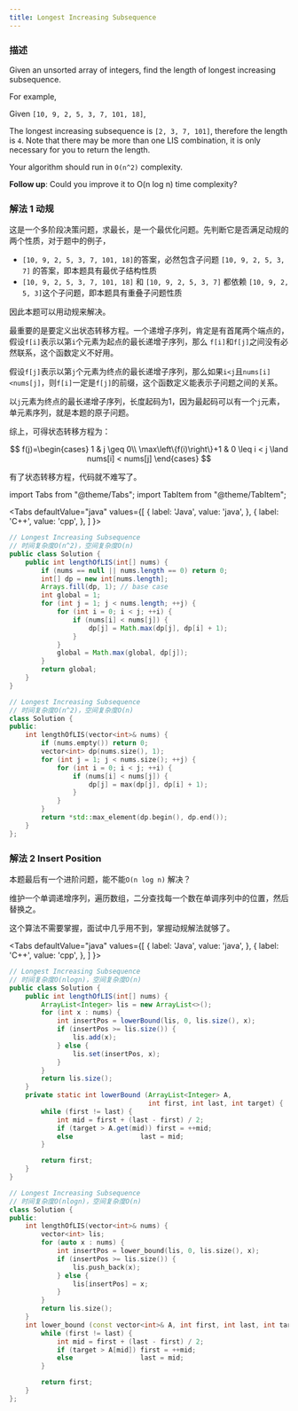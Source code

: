 ```yaml
---
title: Longest Increasing Subsequence
---
```


### 描述

Given an unsorted array of integers, find the length of longest increasing subsequence.

For example,

Given `[10, 9, 2, 5, 3, 7, 101, 18]`,

The longest increasing subsequence is `[2, 3, 7, 101]`, therefore the length is `4`. Note that there may be more than one LIS combination, it is only necessary for you to return the length.

Your algorithm should run in `O(n^2)` complexity.

**Follow up**: Could you improve it to O(n log n) time complexity?

### 解法 1 动规

这是一个多阶段决策问题，求最长，是一个最优化问题。先判断它是否满足动规的两个性质，对于题中的例子，

* `[10, 9, 2, 5, 3, 7, 101, 18]`的答案，必然包含子问题 `[10, 9, 2, 5, 3, 7]` 的答案，即本题具有最优子结构性质
* `[10, 9, 2, 5, 3, 7, 101, 18]` 和 `[10, 9, 2, 5, 3, 7]` 都依赖 `[10, 9, 2, 5, 3]`这个子问题，即本题具有重叠子问题性质

因此本题可以用动规来解决。

最重要的是要定义出状态转移方程。一个递增子序列，肯定是有首尾两个端点的，假设`f[i]`表示以第`i`个元素为起点的最长递增子序列，那么 `f[i]`和`f[j]`之间没有必然联系，这个函数定义不好用。

假设`f[j]`表示以第`j`个元素为终点的最长递增子序列，那么如果`i<j`且`nums[i]<nums[j]`，则`f[i]`一定是`f[j]`的前缀，这个函数定义能表示子问题之间的关系。

以`j`元素为终点的最长递增子序列，长度起码为1，因为最起码可以有一个`j`元素，单元素序列，就是本题的原子问题。

综上，可得状态转移方程为：

$$
f(j)=\begin{cases}
1 & j \geq 0\\
\max\left\{f(i)\right\}+1 & 0 \leq i < j \land nums[i] < nums[j]
\end{cases}
$$

有了状态转移方程，代码就不难写了。

import Tabs from "@theme/Tabs";
import TabItem from "@theme/TabItem";

<Tabs
defaultValue="java"
values={[
{ label: 'Java', value: 'java', },
{ label: 'C++', value: 'cpp', },
]
}>
<TabItem value="java">

```java
// Longest Increasing Subsequence
// 时间复杂度O(n^2)，空间复杂度O(n)
public class Solution {
    public int lengthOfLIS(int[] nums) {
        if (nums == null || nums.length == 0) return 0;
        int[] dp = new int[nums.length];
        Arrays.fill(dp, 1); // base case
        int global = 1;
        for (int j = 1; j < nums.length; ++j) {
            for (int i = 0; i < j; ++i) {
                if (nums[i] < nums[j]) {
                    dp[j] = Math.max(dp[j], dp[i] + 1);
                }
            }
            global = Math.max(global, dp[j]);
        }
        return global;
    }
}
```

</TabItem>
<TabItem value="cpp">

```cpp
// Longest Increasing Subsequence
// 时间复杂度O(n^2)，空间复杂度O(n)
class Solution {
public:
    int lengthOfLIS(vector<int>& nums) {
        if (nums.empty()) return 0;
        vector<int> dp(nums.size(), 1);
        for (int j = 1; j < nums.size(); ++j) {
            for (int i = 0; i < j; ++i) {
                if (nums[i] < nums[j]) {
                    dp[j] = max(dp[j], dp[i] + 1);
                }
            }
        }
        return *std::max_element(dp.begin(), dp.end());
    }
};
```

</TabItem>
</Tabs>

### 解法 2 Insert Position

本题最后有一个进阶问题，能不能`O(n log n)` 解决？

维护一个单调递增序列，遍历数组，二分查找每一个数在单调序列中的位置，然后替换之。

这个算法不需要掌握，面试中几乎用不到，掌握动规解法就够了。

<Tabs
defaultValue="java"
values={[
{ label: 'Java', value: 'java', },
{ label: 'C++', value: 'cpp', },
]
}>
<TabItem value="java">

```java
// Longest Increasing Subsequence
// 时间复杂度O(nlogn)，空间复杂度O(n)
public class Solution {
    public int lengthOfLIS(int[] nums) {
        ArrayList<Integer> lis = new ArrayList<>();
        for (int x : nums) {
            int insertPos = lowerBound(lis, 0, lis.size(), x);
            if (insertPos >= lis.size()) {
                lis.add(x);
            } else {
                lis.set(insertPos, x);
            }
        }
        return lis.size();
    }
    private static int lowerBound (ArrayList<Integer> A,
                                   int first, int last, int target) {
        while (first != last) {
            int mid = first + (last - first) / 2;
            if (target > A.get(mid)) first = ++mid;
            else                 last = mid;
        }

        return first;
    }
}
```

</TabItem>
<TabItem value="cpp">

```cpp
// Longest Increasing Subsequence
// 时间复杂度O(nlogn)，空间复杂度O(n)
class Solution {
public:
    int lengthOfLIS(vector<int>& nums) {
        vector<int> lis;
        for (auto x : nums) {
            int insertPos = lower_bound(lis, 0, lis.size(), x);
            if (insertPos >= lis.size()) {
                lis.push_back(x);
            } else {
                lis[insertPos] = x;
            }
        }
        return lis.size();
    }
    int lower_bound (const vector<int>& A, int first, int last, int target) {
        while (first != last) {
            int mid = first + (last - first) / 2;
            if (target > A[mid]) first = ++mid;
            else                 last = mid;
        }

        return first;
    }
};
```

</TabItem>
</Tabs>
